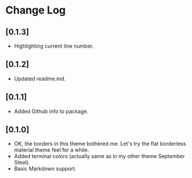 # Change Log

## [0.1.3]

- Highlighting current line number.

## [0.1.2]

- Updated readme.md.

## [0.1.1]

- Added Github info to package.

## [0.1.0]

- OK, the borders in this theme bothered me. Let's try the flat borderless material theme feel for a while.
- Added terminal colors (actually same as in my other theme September Steel).
- Basic Markdown support.
